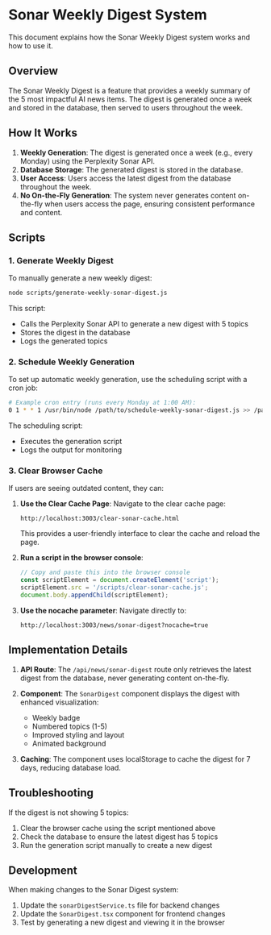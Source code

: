 # Sonar Weekly Digest System

This document explains how the Sonar Weekly Digest system works and how to use it.

## Overview

The Sonar Weekly Digest is a feature that provides a weekly summary of the 5 most impactful AI news items. The digest is generated once a week and stored in the database, then served to users throughout the week.

## How It Works

1. **Weekly Generation**: The digest is generated once a week (e.g., every Monday) using the Perplexity Sonar API.
2. **Database Storage**: The generated digest is stored in the database.
3. **User Access**: Users access the latest digest from the database throughout the week.
4. **No On-the-Fly Generation**: The system never generates content on-the-fly when users access the page, ensuring consistent performance and content.

## Scripts

### 1. Generate Weekly Digest

To manually generate a new weekly digest:

```bash
node scripts/generate-weekly-sonar-digest.js
```

This script:
- Calls the Perplexity Sonar API to generate a new digest with 5 topics
- Stores the digest in the database
- Logs the generated topics

### 2. Schedule Weekly Generation

To set up automatic weekly generation, use the scheduling script with a cron job:

```bash
# Example cron entry (runs every Monday at 1:00 AM):
0 1 * * 1 /usr/bin/node /path/to/schedule-weekly-sonar-digest.js >> /path/to/logs/sonar-digest.log 2>&1
```

The scheduling script:
- Executes the generation script
- Logs the output for monitoring

### 3. Clear Browser Cache

If users are seeing outdated content, they can:

1. **Use the Clear Cache Page**:
   Navigate to the clear cache page:
   ```
   http://localhost:3003/clear-sonar-cache.html
   ```
   This provides a user-friendly interface to clear the cache and reload the page.

2. **Run a script in the browser console**:
   ```javascript
   // Copy and paste this into the browser console
   const scriptElement = document.createElement('script');
   scriptElement.src = '/scripts/clear-sonar-cache.js';
   document.body.appendChild(scriptElement);
   ```

3. **Use the nocache parameter**:
   Navigate directly to:
   ```
   http://localhost:3003/news/sonar-digest?nocache=true
   ```

## Implementation Details

1. **API Route**: The `/api/news/sonar-digest` route only retrieves the latest digest from the database, never generating content on-the-fly.

2. **Component**: The `SonarDigest` component displays the digest with enhanced visualization:
   - Weekly badge
   - Numbered topics (1-5)
   - Improved styling and layout
   - Animated background

3. **Caching**: The component uses localStorage to cache the digest for 7 days, reducing database load.

## Troubleshooting

If the digest is not showing 5 topics:

1. Clear the browser cache using the script mentioned above
2. Check the database to ensure the latest digest has 5 topics
3. Run the generation script manually to create a new digest

## Development

When making changes to the Sonar Digest system:

1. Update the `sonarDigestService.ts` file for backend changes
2. Update the `SonarDigest.tsx` component for frontend changes
3. Test by generating a new digest and viewing it in the browser